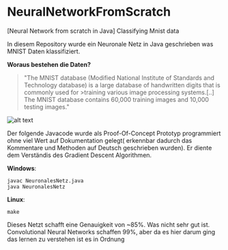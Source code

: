 # NeuralNetworkFromScratch
[Neural Network from scratch in Java] Classifying Mnist data 

In diesem Repository wurde ein Neuronale Netz in Java geschrieben was MNIST Daten klassifiziert.

**Woraus bestehen die Daten?**

>"The MNIST database (Modified National Institute of Standards and Technology database) is a large database of handwritten digits that is commonly used for >training various image processing systems.[..]
>The MNIST database contains 60,000 training images and 10,000 testing images."

![alt text](https://upload.wikimedia.org/wikipedia/commons/2/27/MnistExamples.png)

Der folgende Javacode wurde als Proof-Of-Concept Prototyp programmiert ohne viel Wert auf Dokumentation gelegt( erkennbar dadurch das Kommentare und Methoden auf Deutsch geschrieben wurden). Er diente dem Verständis des Gradient Descent Algorithmen. 

**Windows**:
```
javac NeuronalesNetz.java 
java NeuronalesNetz 
```

**Linux**:
```
make 
```

Dieses Netzt schafft eine Genauigkeit von ~85%. Was nicht sehr gut ist. Convolutional Neural Networks schaffen 99%, aber da es hier darum ging das lernen zu verstehen ist es in Ordnung
